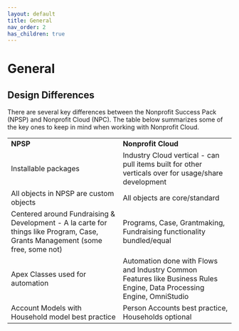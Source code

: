 ```yaml
---
layout: default
title: General
nav_order: 2
has_children: true
---
```


# General

## Design Differences
There are several key differences between the Nonprofit Success Pack (NPSP) and Nonprofit Cloud (NPC). The table below summarizes some of the key ones to keep in mind when working with Nonprofit Cloud.
&nbsp;
<table>
  <tr>
   <td><strong>NPSP</strong>
   </td>
   <td><strong>Nonprofit Cloud</strong>
   </td>
  </tr>
  <tr>
   <td>Installable packages
   </td>
   <td>Industry Cloud vertical  - can pull items built for other verticals over for usage/share development
   </td>
  </tr>
  <tr>
   <td>All objects in NPSP are custom objects
   </td>
   <td>All objects are core/standard
   </td>
  </tr>
  <tr>
   <td>Centered around Fundraising & Development - A la carte for things like Program, Case, Grants Management (some free, some not)
   </td>
   <td>Programs, Case, Grantmaking, Fundraising functionality bundled/equal
   </td>
  </tr>
  <tr>
   <td>Apex Classes used for automation
   </td>
   <td>Automation done with Flows and Industry Common Features like Business Rules Engine, Data Processing Engine, OmniStudio
   </td>
  </tr>
  <tr>
   <td>Account Models with Household model best practice
   </td>
   <td>Person Accounts best practice, Households optional
   </td>
  </tr>
</table>
